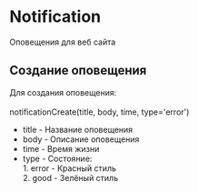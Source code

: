 # Notification
Оповещения для веб сайта

## Создание оповещения
Для создания оповещения:<br/><br/>
notificationCreate(title, body, time, type='error') <br/> 
* title - Название оповещения<br/>
* body - Описание оповещения<br/>
* time - Время жизни<br/>
* type - Состояние:<br/>
        1. error - Красный стиль<br/>
        2. good - Зелёный стиль<br/>
